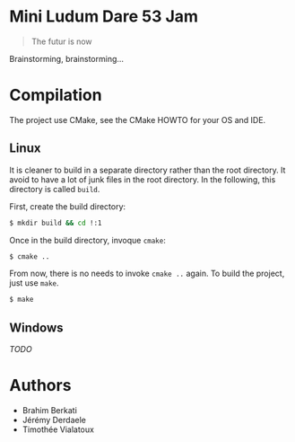 # Mini Ludum Dare 53 Jam #

> The futur is now

Brainstorming, brainstorming...

# Compilation #

The project use CMake, see the CMake HOWTO for your OS and IDE.

## Linux ##

It is cleaner to build in a separate directory rather than the root directory.  It avoid to have a lot of junk files in the root directory.  In the following, this directory is called `build`.

First, create the build directory:
```sh
$ mkdir build && cd !:1
```

Once in the build directory, invoque `cmake`:
```sh
$ cmake ..
```

From now, there is no needs to invoke `cmake ..` again.  To build the project, just use `make`.
```sh
$ make
```

## Windows ##

*TODO*

# Authors #

* Brahim Berkati
* Jérémy Derdaele
* Timothée Vialatoux
